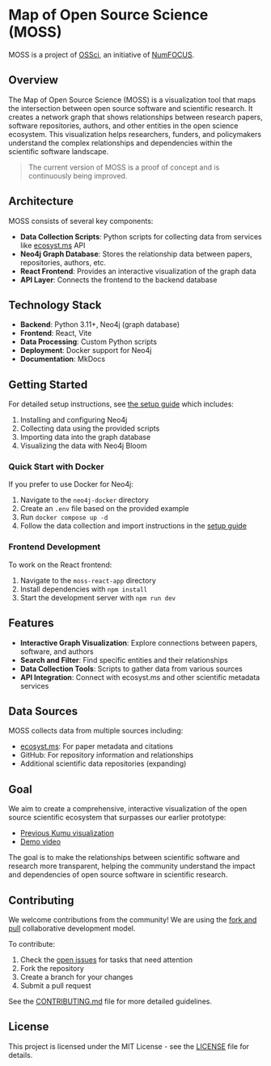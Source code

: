 # Map of Open Source Science (MOSS)

MOSS is a project of [OSSci](https://www.opensource.science/), an initiative of [NumFOCUS](https://numfocus.org/).

## Overview

The Map of Open Source Science (MOSS) is a visualization tool that maps the intersection between open source software and scientific research. It creates a network graph that shows relationships between research papers, software repositories, authors, and other entities in the open science ecosystem. This visualization helps researchers, funders, and policymakers understand the complex relationships and dependencies within the scientific software landscape.

> The current version of MOSS is a proof of concept and is continuously being improved.

## Architecture

MOSS consists of several key components:

- **Data Collection Scripts**: Python scripts for collecting data from services like [ecosyst.ms](https://papers.ecosyste.ms/) API
- **Neo4j Graph Database**: Stores the relationship data between papers, repositories, authors, etc.
- **React Frontend**: Provides an interactive visualization of the graph data
- **API Layer**: Connects the frontend to the backend database

## Technology Stack

- **Backend**: Python 3.11+, Neo4j (graph database)
- **Frontend**: React, Vite
- **Data Processing**: Custom Python scripts
- **Deployment**: Docker support for Neo4j
- **Documentation**: MkDocs

## Getting Started

For detailed setup instructions, see [the setup guide](./scripts/README.md) which includes:

1. Installing and configuring Neo4j
2. Collecting data using the provided scripts
3. Importing data into the graph database
4. Visualizing the data with Neo4j Bloom

### Quick Start with Docker

If you prefer to use Docker for Neo4j:

1. Navigate to the `neo4j-docker` directory
2. Create an `.env` file based on the provided example
3. Run `docker compose up -d`
4. Follow the data collection and import instructions in the [setup guide](./scripts/README.md)

### Frontend Development

To work on the React frontend:

1. Navigate to the `moss-react-app` directory
2. Install dependencies with `npm install`
3. Start the development server with `npm run dev`

## Features

- **Interactive Graph Visualization**: Explore connections between papers, software, and authors
- **Search and Filter**: Find specific entities and their relationships
- **Data Collection Tools**: Scripts to gather data from various sources
- **API Integration**: Connect with ecosyst.ms and other scientific metadata services

## Data Sources

MOSS collects data from multiple sources including:

- [ecosyst.ms](https://papers.ecosyste.ms/): For paper metadata and citations
- GitHub: For repository information and relationships
- Additional scientific data repositories (expanding)

## Goal

We aim to create a comprehensive, interactive visualization of the open source scientific ecosystem that surpasses our earlier prototype:
- [Previous Kumu visualization](https://embed.kumu.io/6cbeee6faebd8cc57590da7b83c4d457#default)
- [Demo video](https://www.youtube.com/watch?v=jZyLSRCba_M)

The goal is to make the relationships between scientific software and research more transparent, helping the community understand the impact and dependencies of open source software in scientific research.

## Contributing

We welcome contributions from the community! We are using the [fork and pull](https://docs.github.com/en/pull-requests/collaborating-with-pull-requests/getting-started/about-collaborative-development-models#fork-and-pull-model) collaborative development model.

To contribute:
1. Check the [open issues](../../issues) for tasks that need attention
2. Fork the repository
3. Create a branch for your changes
4. Submit a pull request

See the [CONTRIBUTING.md](./CONTRIBUTING.md) file for more detailed guidelines.

## License

This project is licensed under the MIT License - see the [LICENSE](./LICENSE) file for details.
